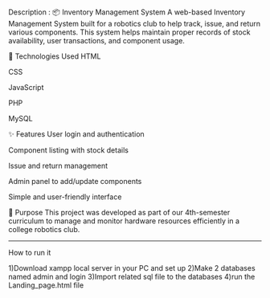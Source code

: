 Description : 
📦 Inventory Management System
A web-based Inventory Management System built for a robotics club to help track, issue, and return various components. This system helps maintain proper records of stock availability, user transactions, and component usage.

🔧 Technologies Used
HTML

CSS

JavaScript

PHP

MySQL

✨ Features
User login and authentication

Component listing with stock details

Issue and return management

Admin panel to add/update components

Simple and user-friendly interface

📌 Purpose
This project was developed as part of our 4th-semester curriculum to manage and monitor hardware resources efficiently in a college robotics club.


-------------------------------------------------------------------------------------------------------------------------------------------------

How to run it

1)Download xampp local server in your PC and set up
2)Make 2 databases named admin and login
3)Import related sql file to the databases
4)run the Landing_page.html file 
